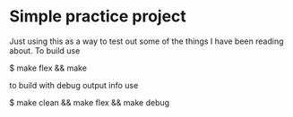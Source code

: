 # Simple practice project

Just using this as a way to test out some of the things I have been reading about.
To build use

$ make flex && make

to build with debug output info use

$ make clean && make flex && make debug


